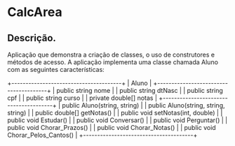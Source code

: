 # CalcArea

## Descrição.
Aplicação que demonstra a criação de classes, o uso de construtores e métodos de acesso. A aplicação implementa uma classe chamada Aluno com as seguintes características:

+---------------------------------------+
| Aluno                                 |
+---------------------------------------+
| public string nome                    |
| public string dtNasc                  |
| public string cpf                     |
| public string curso                   |
| private double[] notas                |
+---------------------------------------+
| public Aluno(string, string)          |
| public Aluno(string, string, string)  |
| public double[] getNotas()            |
| public void setNotas(int, double)     |
| public void Estudar()                 |
| public void Conversar()               |
| public void Perguntar()               |
| public void Chorar_Prazos()           |
| public void Chorar_Notas()            |
| public void Chorar_Pelos_Cantos()     |
+---------------------------------------+